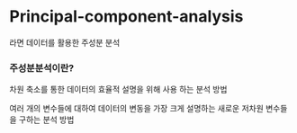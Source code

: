 # Principal-component-analysis
라면 데이터를 활용한 주성분 분석

<h3>주성분분석이란?</h3>
차원 축소를 통한 데이터의 효율적 설명을 위해 사용 하는 분석 방법

여러 개의 변수들에 대하여 데이터의 변동을 가장 크게 설명하는 새로운 저차원 변수들을 구하는 분석 방법
